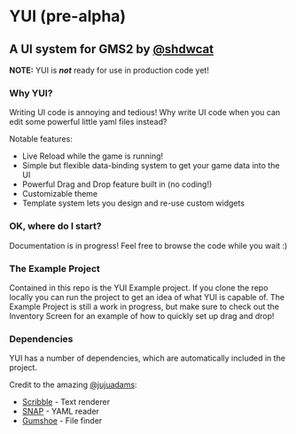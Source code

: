 # YUI (pre-alpha)
## A UI system for GMS2 by [@shdwcat](https://github.com/shdwcat)

**NOTE:** YUI is ***not*** ready for use in production code yet!

### Why YUI?
Writing UI code is annoying and tedious! Why write UI code when you can edit some powerful little yaml files instead?

Notable features:
- Live Reload while the game is running!
- Simple but flexible data-binding system to get your game data into the UI
- Powerful Drag and Drop feature built in (no coding!)
- Customizable theme
- Template system lets you design and re-use custom widgets

### OK, where do I start?
Documentation is in progress! Feel free to browse the code while you wait :)

### The Example Project
Contained in this repo is the YUI Example project. If you clone the repo locally you can run the project to get an idea of what YUI is capable of. The Example Project is still a work in progress, but make sure to check out the Inventory Screen for an example of how to quickly set up drag and drop!

### Dependencies
YUI has a number of dependencies, which are automatically included in the project.

Credit to the amazing [@jujuadams](https://github.com/JujuAdams):
- [Scribble](https://github.com/JujuAdams/Scribble) - Text renderer
- [SNAP](https://github.com/JujuAdams/SNAP) - YAML reader
- [Gumshoe](https://github.com/JujuAdams/Gumshoe) - File finder
